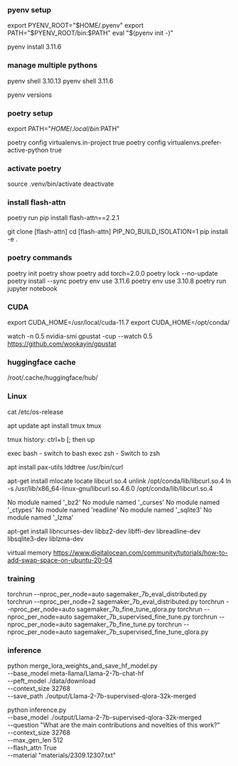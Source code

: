 ### pyenv setup

export PYENV_ROOT="$HOME/.pyenv"
export PATH="$PYENV_ROOT/bin:$PATH"
eval "$(pyenv init -)"

pyenv install 3.11.6

### manage multiple pythons

pyenv shell 3.10.13
pyenv shell 3.11.6

pyenv versions

### poetry setup
export PATH="$HOME/.local/bin:$PATH"

poetry config virtualenvs.in-project true
poetry config virtualenvs.prefer-active-python true

### activate poetry

source .venv/bin/activate
deactivate

### install flash-attn
poetry run pip install flash-attn==2.2.1

git clone [flash-attn]
cd [flash-attn]
PIP_NO_BUILD_ISOLATION=1 pip install -e .

### poetry commands

poetry init
poetry show
poetry add torch=2.0.0
poetry lock --no-update
poetry install --sync
poetry env use 3.11.6
poetry env use 3.10.8
poetry run jupyter notebook


### CUDA
export CUDA_HOME=/usr/local/cuda-11.7
export CUDA_HOME=/opt/conda/

watch -n 0.5 nvidia-smi
gpustat -cup --watch 0.5
https://github.com/wookayin/gpustat

### huggingface cache
/root/.cache/huggingface/hub/

### Linux
cat /etc/os-release

apt update
apt install tmux
tmux

tmux history:
ctrl+b [; then up

exec bash - switch to bash
exec zsh - Switch to zsh

apt install pax-utils
lddtree /usr/bin/curl

apt-get install mlocate
locate libcurl.so.4
unlink /opt/conda/lib/libcurl.so.4
ln -s /usr/lib/x86_64-linux-gnu/libcurl.so.4.6.0 /opt/conda/lib/libcurl.so.4

No module named '_bz2'
No module named '_curses'
No module named '_ctypes'
No module named 'readline'
No module named '_sqlite3'
No module named '_lzma'

apt-get install libncurses-dev libbz2-dev libffi-dev libreadline-dev libsqlite3-dev liblzma-dev

virtual memory
https://www.digitalocean.com/community/tutorials/how-to-add-swap-space-on-ubuntu-20-04

### training
torchrun --nproc_per_node=auto sagemaker_7b_eval_distributed.py
torchrun --nproc_per_node=2 sagemaker_7b_eval_distributed.py
torchrun --nproc_per_node=auto sagemaker_7b_fine_tune_qlora.py
torchrun --nproc_per_node=auto sagemaker_7b_supervised_fine_tune.py
torchrun --nproc_per_node=auto sagemaker_7b_fine_tune.py
torchrun --nproc_per_node=auto sagemaker_7b_supervised_fine_tune_qlora.py

### inference
python merge_lora_weights_and_save_hf_model.py \
--base_model meta-llama/Llama-2-7b-chat-hf \
--peft_model ./data/download \
--context_size 32768 \
--save_path ./output/Llama-2-7b-supervised-qlora-32k-merged

python inference.py  \
--base_model ./output/Llama-2-7b-supervised-qlora-32k-merged \
--question "What are the main contributions and novelties of this work?" \
--context_size 32768 \
--max_gen_len 512 \
--flash_attn True \
--material "materials/2309.12307.txt"
